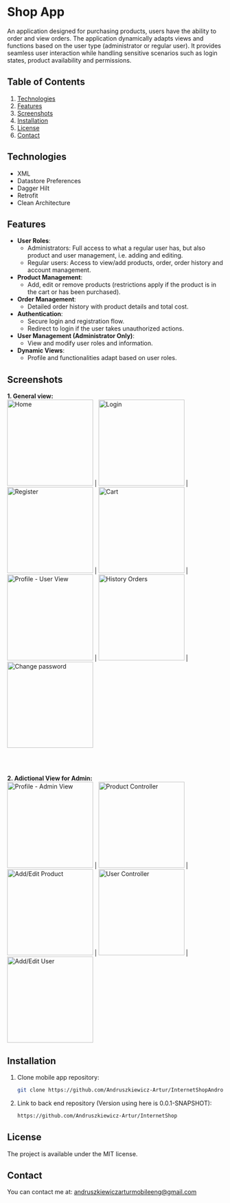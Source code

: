 # Shop App

An application designed for purchasing products, users have the ability to order and view orders. The application dynamically adapts views and functions based on the user type (administrator or regular user). It provides seamless user interaction while handling sensitive scenarios such as login states, product availability and permissions.

## Table of Contents
1. [Technologies](#technologies)
2. [Features](#features)
3. [Screenshots](#screenshots)
4. [Installation](#installation)
5. [License](#license)
6. [Contact](#contact)

## Technologies
- XML
- Datastore Preferences
- Dagger Hilt
- Retrofit
- Clean Architecture

## Features
- **User Roles**:
  - Administrators: Full access to what a regular user has, but also product and user management, i.e. adding and editing.
  - Regular users: Access to view/add products, order, order history and account management.
- **Product Management**:
  - Add, edit or remove products (restrictions apply if the product is in the cart or has been purchased).
- **Order Management**:
  - Detailed order history with product details and total cost.
- **Authentication**:
  - Secure login and registration flow.
  - Redirect to login if the user takes unauthorized actions.
- **User Management (Administrator Only)**:
  - View and modify user roles and information.
- **Dynamic Views**:
  - Profile and functionalities adapt based on user roles.

## Screenshots

<b>1. General view: </br></b>
<img src="https://github.com/user-attachments/assets/83584c7a-c0b4-4c7e-9a2d-ba8728d75371" alt="Home" width="200"/> | <img src="https://github.com/user-attachments/assets/870aa75d-efdf-441e-9209-fcdb50b8a416" alt="Login" width="200"/> | <img src="https://github.com/user-attachments/assets/06306f51-acb8-4c6c-a45f-05f5d8d34274" alt="Register" width="200"/> | <img src="https://github.com/user-attachments/assets/1fdba8fd-4822-4016-9aa8-5f8932bca6c9" alt="Cart" width="200"/> | <img src="https://github.com/user-attachments/assets/944e2f86-cbe8-4f15-a884-327f5a4b8aae" alt="Profile - User View" width="200"/> | <img src="https://github.com/user-attachments/assets/9886d68a-ffda-4a41-9adc-4379608942ba" alt="History Orders" width="200"/> | <img src="https://github.com/user-attachments/assets/db8acb81-0ba1-4674-8c4e-47a26591255e" alt="Change password" width="200"/>

</br></br>

<b>2. Adictional View for Admin: </br></b>
<img src="https://github.com/user-attachments/assets/559d48ef-21d0-478b-bc74-08ff379ba0bc" alt="Profile - Admin View" width="200"/> | <img src="https://github.com/user-attachments/assets/4f5d48a5-616a-4e77-9944-75ac15cf383b" alt="Product Controller" width="200"/> | <img src="https://github.com/user-attachments/assets/1a449e98-575c-4937-89df-922f55eb6f6a" alt="Add/Edit Product" width="200"/> | <img src="https://github.com/user-attachments/assets/449f7794-6201-4db4-8e82-b7ed9abcb0da" alt="User Controller" width="200"/> | <img src="https://github.com/user-attachments/assets/b7f30501-54f4-45be-adef-a45fae7187ee" alt="Add/Edit User" width="200"/>

## Installation

1. Clone mobile app repository:
   ```bash
   git clone https://github.com/Andruszkiewicz-Artur/InternetShopAndroidApp.git

2. Link to back end repository (Version using here is 0.0.1-SNAPSHOT):
   ```bash
   https://github.com/Andruszkiewicz-Artur/InternetShop

## License

The project is available under the MIT license.

## Contact

You can contact me at: andruszkiewiczarturmobileeng@gmail.com
